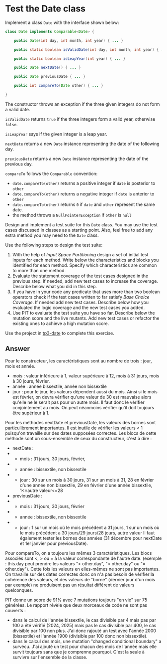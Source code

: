 # Test the Date class

Implement a class `Date` with the interface shown below:

```java
class Date implements Comparable<Date> {

    public Date(int day, int month, int year) { ... }

    public static boolean isValidDate(int day, int month, int year) { ... }

    public static boolean isLeapYear(int year) { ... }

    public Date nextDate() { ... }

    public Date previousDate { ... }

    public int compareTo(Date other) { ... }

}
```

The constructor throws an exception if the three given integers do not form a valid date.

`isValidDate` returns `true` if the three integers form a valid year, otherwise `false`.

`isLeapYear` says if the given integer is a leap year.

`nextDate` returns a new `Date` instance representing the date of the following day.

`previousDate` returns a new `Date` instance representing the date of the previous day.

`compareTo` follows the `Comparable` convention:

* `date.compareTo(other)` returns a positive integer if `date` is posterior to `other`
* `date.compareTo(other)` returns a negative integer if `date` is anterior to `other`
* `date.compareTo(other)` returns `0` if `date` and `other` represent the same date.
* the method throws a `NullPointerException` if `other` is `null` 

Design and implement a test suite for this `Date` class.
You may use the test cases discussed in classes as a starting point. 
Also, feel free to add any extra method you may need to the `Date` class.


Use the following steps to design the test suite:

1. With the help of *Input Space Partitioning* design a set of initial test inputs for each method. Write below the characteristics and blocks you identified for each method. Specify which characteristics are common to more than one method.
2. Evaluate the statement coverage of the test cases designed in the previous step. If needed, add new test cases to increase the coverage. Describe below what you did in this step.
3. If you have in your code any predicate that uses more than two boolean operators check if the test cases written to far satisfy *Base Choice Coverage*. If needed add new test cases. Describe below how you evaluated the logic coverage and the new test cases you added.
4. Use PIT to evaluate the test suite you have so far. Describe below the mutation score and the live mutants. Add new test cases or refactor the existing ones to achieve a high mutation score.

Use the project in [tp3-date](../code/tp3-date) to complete this exercise.

## Answer
Pour le constructeur, les caractéristiques sont au nombre de trois : jour, mois et année.
- mois : valeur inférieure à 1, valeur supérieure à 12, mois à 31 jours, mois à 30 jours, février.
- année : année bissextile, année non bissextile
- jour : pour le jour, les valeurs dépendent aussi du mois. Ainsi si le mois est février, on devra vérifier qu'une valeur de 30 est mauvaise alors qu'elle ne le serait pas pour un autre mois. Il faut donc le vérifier conjointement au mois. On peut néanmoins vérifier qu'il doit toujours être supérieur à 1.

Pour les méthodes nextDate et previousDate, les valeurs des bornes sont particulièrement importantes. Il est inutile de vérifier les valeurs < 1 puisqu'on travaille sur des dates supposées correctes. Les blocs de cette méthode sont un sous-ensemble de ceux du constructeur, c'est à dire :
- nextDate : 
- - mois : 31 jours, 30 jours, février, 
- - année : bissextile, non bissextile
- - jour : 30 sur un mois à 30 jours, 31 sur un mois à 31, 28 en février d'une année non bissextile, 29 en février d'une année bissextile, 1<=autre valeur<=28
- previousDate :
- - mois : 31 jours, 30 jours, février
- - année : bissextile, non bissextile
- - jour : 1 sur un mois où le mois précédent a 31 jours, 1 sur un mois où le mois précédent a 30 jours/29 jours/28 jours, autre valeur
Il faut également tester les bornes des années (31 décembre pour nextDate et 1er janvier pour previousDate).

Pour compareTo, on a toujours les mêmes 3 caractéristiques. Les blocs associés sont <, > ou = à la valeur correspondante de l'autre date. (exemple : this.day peut prendre les valeurs "> other.day", "< other.day" ou "= other.day").
Cette fois les valeurs en elles-mêmes ne sont pas importantes. On travaille sur des dates correctes donc on n'a pas besoin de vérifier la cohérence des valeurs, et des valeurs de "borne" (dernier jour d'un mois par exemple) ne produisent pas un résultat différent de valeurs quelconques.


PIT donne un score de 91% avec 7 mutations toujours "en vie" sur 75 générées. Le rapport révèle que deux morceaux de code ne sont pas couverts :
- dans le calcul de l'année bissextile, le cas divisible par 4 mais pas par 100 a été vérifié (2024, 2025) mais pas le cas divisible par 400, le cas divisible par 100 non plus. J'ai donc rajouté un test avec l'année 2000 (bissextile) et l'année 1900 (divisible par 100 donc non bissextile).
- dans le calcul des mois, une mutation "changed conditional boundary" a survécu. J'ai ajouté un test pour chacun des mois de l'année mais elle survit toujours sans que je comprenne pourquoi. C'est la seule à survivre sur l'ensemble de la classe.
